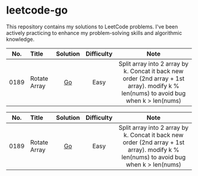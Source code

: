 # leetcode-go

This repository contains my solutions to LeetCode problems. I've been actively practicing to enhance my problem-solving skills and algorithmic knowledge.

| No. | Title        |                                         Solution                                          |  Difficulty |                                                                 Note                                                                  |
|:---:|:-------------|:-----------------------------------------------------------------------------------------:|:--:|:-------------------------------------------------------------------------------------------------------------------------------------:|
|0189 | Rotate Array | [Go](https://github.com/NongBritee/leetcode-go/blob/main/leetcode/0189.Rotate%20Array.go) |Easy| Split array into 2 array by k. Concat it back new order (2nd array + 1st array). modify k % len(nums) to avoid bug when k > len(nums) |

| No. | Title        |                                         Solution                                          |  Difficulty |                                                                 Note                                                                  |
|:---:|:-------------|:-----------------------------------------------------------------------------------------:|:--:|:-------------------------------------------------------------------------------------------------------------------------------------:|
|0189 | Rotate Array | [Go](https://github.com/NongBritee/leetcode-go/blob/main/leetcode/0189.Rotate%20Array.go) |Easy| Split array into 2 array by k. Concat it back new order (2nd array + 1st array). modify k % len(nums) to avoid bug when k > len(nums) |
